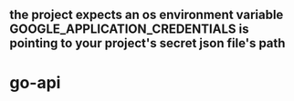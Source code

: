 ## the project expects an os environment variable GOOGLE_APPLICATION_CREDENTIALS is pointing to your project's secret json file's path
# go-api
